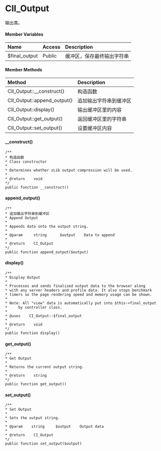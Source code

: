 # CII\_Output

输出类。

#### Member Variables

| Name | Access | Description |
| :--- | :--- | :--- |
| $final\_output | Public | 缓冲区，保存最终输出字符串 |

#### Member Methods

| Method | Description |
| :--- | :--- |
| CII\_Output::\_\_construct\(\) | 构造函数 |
| CII\_Output::append\_output\(\) | 追加输出字符串到缓冲区 |
| CII\_Output::display\(\) | 输出缓冲区里的内容 |
| CII\_Output::get\_output\(\) | 返回缓冲区里的字符串 |
| CII\_Output::set\_output\(\) | 设置缓冲区内容 |

#### \_\_construct\(\)

```
/**
* 构造函数
* Class constructor
*
* Determines whether zLib output compression will be used.
*
* @return    void
*/
public function __construct()
```

#### append\_output\(\)

```
/**
* 追加输出字符串到缓冲区
* Append Output
*
* Appends data onto the output string.
*
* @param     string      $output    Data to append
*
* @return    CI_Output
*/
public function append_output($output)
```

#### display\(\)

```
/**
* Display Output
*
* Processes and sends finalized output data to the browser along
* with any server headers and profile data. It also stops benchmark
* timers so the page rendering speed and memory usage can be shown.
*
* Note: All "view" data is automatically put into $this->final_output
*     by controller class.
*
* @uses    CI_Output::$final_output
* 
* @return    void
*/
public function display()
```

#### get\_output\(\)

```
/**
* Get Output
*
* Returns the current output string.
*
* @return    string
*/
public function get_output()
```

#### set\_output\(\)

```
/**
* Set Output
*
* Sets the output string.
*
* @param    string     $output    Output data
*
* @return    CI_Output
*/
public function set_output($output)
```



